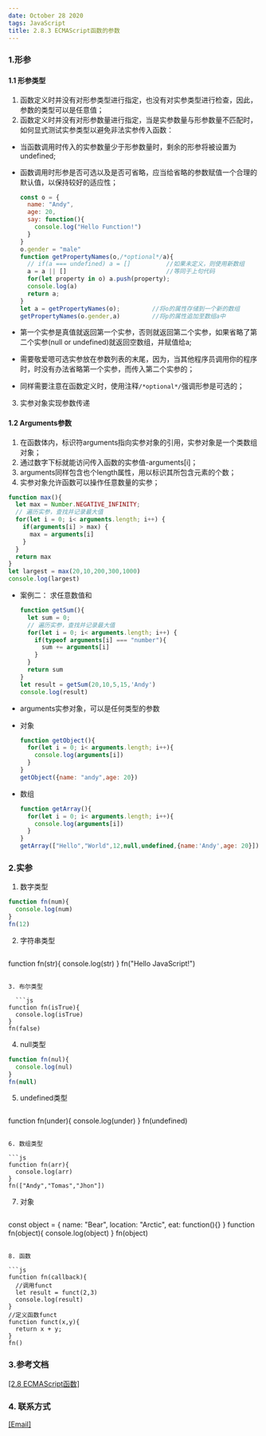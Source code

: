 ```yaml
---
date: October 28 2020
tags: JavaScript
title: 2.8.3 ECMAScript函数的参数
---
```

### 1.形参

#### 1.1 形参类型

1. 函数定义时并没有对形参类型进行指定，也没有对实参类型进行检查，因此，参数的类型可以是任意值；
2. 函数定义时并没有对形参数量进行指定，当是实参数量与形参数量不匹配时，如何显式测试实参类型以避免非法实参传入函数：

- 当函数调用时传入的实参数量少于形参数量时，剩余的形参将被设置为undefined;
- 函数调用时形参是否可选以及是否可省略，应当给省略的参数赋值一个合理的默认值，以保持较好的适应性；

  ```js
  const o = {
    name: "Andy",
    age: 20,
    say: function(){
      console.log("Hello Function!")
    }
  }
  o.gender = "male"
  function getPropertyNames(o,/*optional*/a){
    // if(a === undefined) a = []          //如果未定义，则使用新数组
    a = a || []                            //等同于上句代码
    for(let property in o) a.push(property);
    console.log(a)
    return a;
  }
  let a = getPropertyNames(o);         //将o的属性存储到一个新的数组
  getPropertyNames(o.gender,a)         //将p的属性追加至数组a中
  ```

- 第一个实参是真值就返回第一个实参，否则就返回第二个实参，如果省略了第二个实参(null or undefined)就返回空数组，并赋值给a;
- 需要敬爱嗯可选实参放在参数列表的末尾，因为，当其他程序员调用你的程序时，时没有办法省略第一个实参，而传入第二个实参的；
- 同样需要注意在函数定义时，使用注释`/*optional*/`强调形参是可选的；

3. 实参对象实现参数传递

#### 1.2 Arguments参数

1. 在函数体内，标识符arguments指向实参对象的引用，实参对象是一个类数组对象；
2. 通过数字下标就能访问传入函数的实参值-arguments[i]；
3. arguments同样包含也个length属性，用以标识其所包含元素的个数；
4. 实参对象允许函数可以操作任意数量的实参；

  ```js
  function max(){
    let max = Number.NEGATIVE_INFINITY;
    // 遍历实参，查找并记录最大值
    for(let i = 0; i< arguments.length; i++) {
      if(arguments[i] > max) {
        max = arguments[i] 
      }
    }
    return max
  }
  let largest = max(20,10,200,300,1000)
  console.log(largest)
  ```

- 案例二： 求任意数值和

  ```js
  function getSum(){
    let sum = 0;
    // 遍历实参，查找并记录最大值
    for(let i = 0; i< arguments.length; i++) {
      if(typeof arguments[i] === "number"){
        sum += arguments[i]
      }
    }
    return sum
  }
  let result = getSum(20,10,5,15,'Andy')
  console.log(result)
  ```
- arguments实参对象，可以是任何类型的参数
- 对象

  ```js
  function getObject(){
    for(let i = 0; i< arguments.length; i++){
      console.log(arguments[i])
    }
  }
  getObject({name: "andy",age: 20})
  ```
- 数组
  ```js
  function getArray(){
    for(let i = 0; i< arguments.length; i++){
      console.log(arguments[i])
    }
  }
  getArray(["Hello","World",12,null,undefined,{name:'Andy',age: 20}])
  ```

### 2.实参

1. 数字类型

  ```js
  function fn(num){
    console.log(num)
  }
  fn(12)
  ```
2. 字符串类型

    ```js
  function fn(str){
    console.log(str)
  }
  fn("Hello JavaScript!")
  ```

3. 布尔类型

    ```js
  function fn(isTrue){
    console.log(isTrue)
  }
  fn(false)
  ```

4. null类型

  ```js
  function fn(nul){
    console.log(nul)
  }
  fn(null)
  ```

5. undefined类型

   ```js
  function fn(under){
    console.log(under)
  }
  fn(undefined)
  ```

6. 数组类型

  ```js
  function fn(arr){
    console.log(arr)
  }
  fn(["Andy","Tomas","Jhon"])
  ```
7. 对象

    ```js
  const object = {
    name: "Bear",
    location: "Arctic",
    eat: function(){}
  }
  function fn(object){
    console.log(object)
  }
  fn(object)
  ```

8. 函数

  ```js
  function fn(callback){
    //调用funct
    let result = funct(2,3)
    console.log(result)
  }
  //定义函数funct
  function funct(x,y){
    return x + y;
  }
  fn()
  ```

### 3.参考文档

[[2.8 ECMAScript函数]](https://web-dolphin.github.io/2020/10/28/JavaScript/Tags/%E4%BA%8C%E3%80%81JavaScript%E8%AF%AD%E8%A8%80%E6%A0%B8%E5%BF%83/ECMAScript/Tags/8.%E5%87%BD%E6%95%B0/2.8%20ECMAScript%E5%87%BD%E6%95%B0/)

### 4. 联系方式

[[Email]](yuanmin8888@outlook.com)